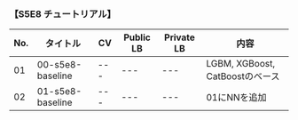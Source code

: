### 【S5E8 チュートリアル】
|  No. | タイトル | CV | Public LB | Private LB | 内容 |
|---|---|---|---|---|---|
| 01 | 00-s5e8-baseline | --- | --- | --- | LGBM, XGBoost, CatBoostのベース |
| 02 | 01-s5e8-baseline | --- | --- | --- | 01にNNを追加 |
